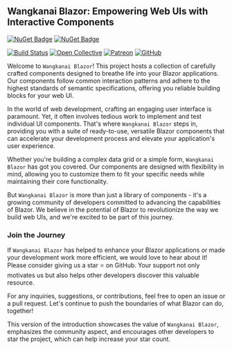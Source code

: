 ## Wangkanai Blazor: Empowering Web UIs with Interactive Components

[![NuGet Badge](https://buildstats.info/nuget/wangkanai.blazor)](https://www.nuget.org/packages/wangkanai.blazor)
[![NuGet Badge](https://buildstats.info/nuget/wangkanai.blazor?includePreReleases=true)](https://www.nuget.org/packages/wangkanai.blazor)

[![Build Status](https://dev.azure.com/wangkanai/GitHub/_apis/build/status/wangkanai?branchName=main)](https://dev.azure.com/wangkanai/GitHub/_build/latest?definitionId=20&branchName=main)
[![Open Collective](https://img.shields.io/badge/open%20collective-support%20me-3385FF.svg)](https://opencollective.com/wangkanai)
[![Patreon](https://img.shields.io/badge/patreon-support%20me-d9643a.svg)](https://www.patreon.com/wangkanai)
[![GitHub](https://img.shields.io/github/license/wangkanai/wangkanai)](https://github.com/wangkanai/wangkanai/blob/main/LICENSE)

Welcome to `Wangkanai Blazor`! This project hosts a collection of carefully crafted components designed to breathe life
into your Blazor applications.
Our components follow common interaction patterns and adhere to the highest standards of semantic specifications,
offering you reliable building blocks for your web UI.

In the world of web development, crafting an engaging user interface is paramount. Yet, it often involves tedious work
to implement and test individual UI components.
That's where `Wangkanai Blazor` steps in, providing you with a suite of ready-to-use, versatile Blazor components that
can accelerate your development process and elevate your application's user experience.

Whether you're building a complex data grid or a simple form, `Wangkanai Blazor` has got you covered.
Our components are designed with flexibility in mind, allowing you to customize them to fit your specific needs while
maintaining their core functionality.

But `Wangkanai Blazor` is more than just a library of components - it's a growing community of developers committed to
advancing the capabilities of Blazor.
We believe in the potential of Blazor to revolutionize the way we build web UIs, and we're excited to be part of this
journey.

### Join the Journey

If `Wangkanai Blazor` has helped to enhance your Blazor applications or made your development work more efficient, we
would love to hear about it!
Please consider giving us a star ⭐ on GitHub. Your support not only motivates us but also helps other developers
discover this valuable resource.

For any inquiries, suggestions, or contributions, feel free to open an issue or a pull request. Let's continue to push
the boundaries of what Blazor can do, together!

This version of the introduction showcases the value of `Wangkanai Blazor`, emphasizes the community aspect, and
encourages other developers to star the project, which can help increase your star count.

